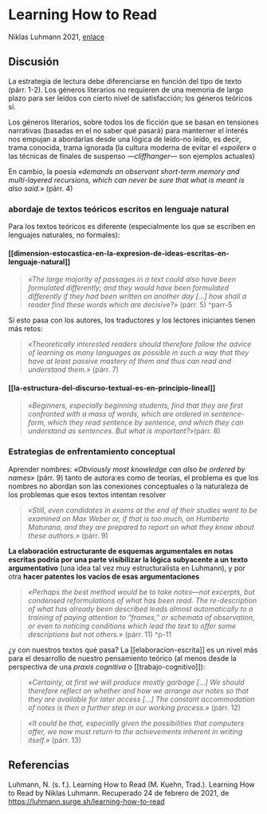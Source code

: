 # Learning How to Read
Niklas Luhmann 2021, [enlace](https://luhmann.surge.sh/learning-how-to-read)

## Discusión

La estrategia de lectura debe diferenciarse en función del tipo de texto (párr. 1-2). Los géneros literarios no requieren de una memoria de largo plazo para ser leídos con cierto nivel de satisfacción; los géneros teóricos sí.

Los géneros literarios, sobre todos los de ficción que se basan en tensiones narrativas (basadas en el no saber qué pasará) para manterner el interés nos empujan a abordarlas desde una lógica de leído-no leído, es decir, trama conocida, trama ignorada (la cultura moderna de evitar el *«spoiler»* o las técnicas de finales de suspenso —*cliffhanger*— son ejemplos actuales)

En cambio, la poesía *«demands an observant short-term memory and multi-layered recursions, which can never be sure that what is meant is also said.»* (párr. 4)

### abordaje de textos teóricos escritos en lenguaje natural

Para los textos teóricos es diferente (especialmente los que se escriben en lenguajes naturales, no formales):

#### [[dimension-estocastica-en-la-expresion-de-ideas-escritas-en-lenguaje-natural]]

>*«The large majority of passages in a text could also have been formulated differently; and they would have been formulated differently if they had been written on another day [...] how shall a reader find these words which are decisive?»* (párr. 5) ^parr-5

Si esto pasa con los autores, los traductores y los lectores iniciantes tienen más retos:

>*«Theoretically interested readers should therefore follow the advice of learning as many languages as possible in such a way that they have at least passive mastery of them and thus can read and understand them.»* (párr. 7)

#### [[la-estructura-del-discurso-textual-es-en-principio-lineal]]

>*«Beginners, especially beginning students, find that they are first confronted with a mass of words, which are ordered in sentence-form, which they read sentence by sentence, and which they can understand as sentences. But what is important?»*(párr. 8)

### Estrategias de enfrentamiento conceptual

Aprender nombres: *«Obviously most knowledge can also be ordered by names»* (párr. 9) tanto de autora:es como de teorías, el problema es que los nombres no abordan son las conexiones conceptuales o la naturaleza de los problemas que esos textos intentan resolver

>*«Still, even candidates in exams at the end of their studies want to be examined on Max Weber or, if that is too much, on Humberto Maturana, and they are prepared to report on what they know about these authors.»* (párr. 9)

**La elaboración estructurante de esquemas argumentales en notas escritas podría por una parte visibilizar la lógica subyacente a un texto argumentativo** (una idea tal vez muy estructuralista en Luhmann), y por otra **hacer patentes los vacíos de esas argumentaciones**

>*«Perhaps the best method would be to take notes—not excerpts, but condensed reformulations of what has been read. The re-description of what has already been described leads almost automatically to a training of paying attention to “frames,” or schemata of observation, or even to noticing conditions which lead the text to offer some descriptions but not others.»* (párr. 11) ^p-11

 ¿y con nuestros textos qué pasa? La [[elaboracion-escrita]] es un nivel más para el desarrollo de nuestro pensamiento teórico (al menos desde la perspectiva de una *praxis cognitiva* o [[trabajo-cognitivo]]):

>*«Certainly, at first we will produce mostly garbage [...] We should therefore reflect on whether and how we arrange our notes so that they are available for later access [...] The constant accommodation of notes is then a further step in our working process.»* (párr. 12)

>*«It could be that, especially given the possibilities that computers offer, we now must return to the achievements inherent in writing itself.»* (párr. 13)

## Referencias

Luhmann, N. (s. f.). Learning How to Read (M. Kuehn, Trad.). Learning How to Read by Niklas Luhmann. Recuperado 24 de febrero de 2021, de https://luhmann.surge.sh/learning-how-to-read